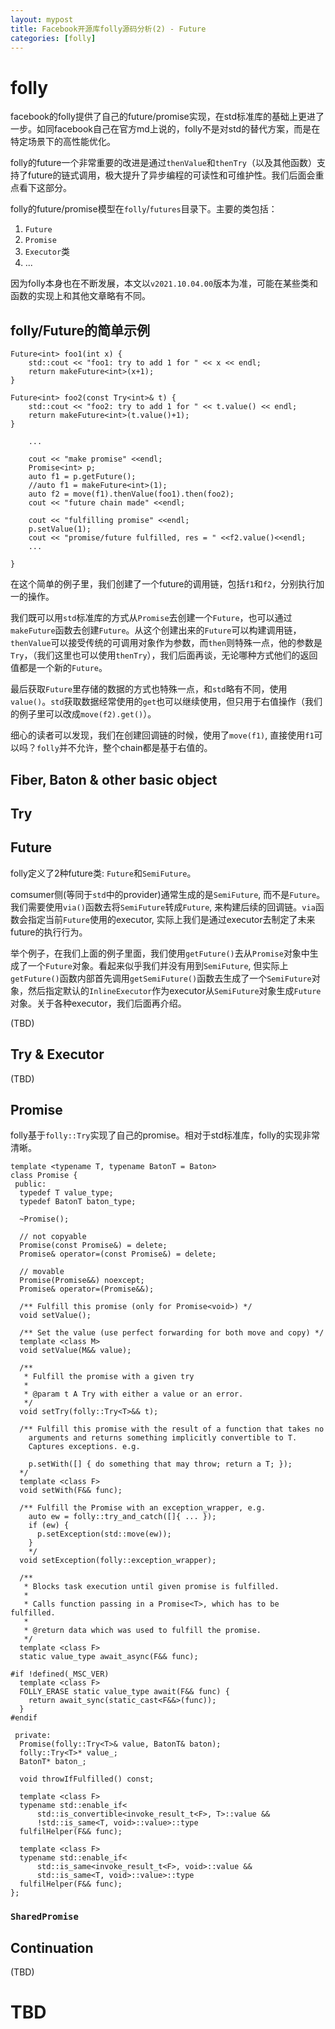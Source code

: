 ```yaml
---
layout: mypost
title: Facebook开源库folly源码分析(2) - Future
categories: [folly]
---
```

# folly
facebook的folly提供了自己的future/promise实现，在std标准库的基础上更进了一步。如同facebook自己在官方md上说的，folly不是对std的替代方案，而是在特定场景下的高性能优化。

folly的future一个非常重要的改进是通过`thenValue`和`thenTry`（以及其他函数）支持了future的链式调用，极大提升了异步编程的可读性和可维护性。我们后面会重点看下这部分。

folly的future/promise模型在`folly`/`futures`目录下。主要的类包括：
1. `Future`
2. `Promise`
3. `Executor`类
3. ...

因为folly本身也在不断发展，本文以`v2021.10.04.00`版本为准，可能在某些类和函数的实现上和其他文章略有不同。

## folly/Future的简单示例
```
Future<int> foo1(int x) {
    std::cout << "foo1: try to add 1 for " << x << endl;
    return makeFuture<int>(x+1);
}

Future<int> foo2(const Try<int>& t) {
    std::cout << "foo2: try to add 1 for " << t.value() << endl;
    return makeFuture<int>(t.value()+1);
}

    ...

    cout << "make promise" <<endl;
    Promise<int> p;
    auto f1 = p.getFuture();
    //auto f1 = makeFuture<int>(1);
    auto f2 = move(f1).thenValue(foo1).then(foo2);
    cout << "future chain made" <<endl;

    cout << "fulfilling promise" <<endl;
    p.setValue(1);
    cout << "promise/future fulfilled, res = " <<f2.value()<<endl;
	...

}
```
在这个简单的例子里，我们创建了一个future的调用链，包括`f1`和`f2`，分别执行加一的操作。

我们既可以用`std`标准库的方式从`Promise`去创建一个`Future`，也可以通过`makeFuture`函数去创建`Future`。从这个创建出来的`Future`可以构建调用链，`thenValue`可以接受传统的可调用对象作为参数，而`then`则特殊一点，他的参数是`Try`，（我们这里也可以使用`thenTry`），我们后面再谈，无论哪种方式他们的返回值都是一个新的`Future`。

最后获取`Future`里存储的数据的方式也特殊一点，和`std`略有不同，使用`value()`。`std`获取数据经常使用的`get`也可以继续使用，但只用于右值操作（我们的例子里可以改成`move(f2).get()`）。

细心的读者可以发现，我们在创建回调链的时候，使用了`move(f1)`, 直接使用`f1`可以吗？`folly`并不允许，整个chain都是基于右值的。

## Fiber, Baton & other basic object



## Try



## Future
folly定义了2种future类: `Future`和`SemiFuture`。

comsumer侧(等同于`std`中的provider)通常生成的是`SemiFuture`, 而不是`Future`。我们需要使用`via()`函数去将`SemiFuture`转成`Future`, 来构建后续的回调链。`via`函数会指定当前`Future`使用的executor, 实际上我们是通过executor去制定了未来future的执行行为。

举个例子，在我们上面的例子里面，我们使用`getFuture()`去从`Promise`对象中生成了一个`Future`对象。看起来似乎我们并没有用到`SemiFuture`, 但实际上`getFuture()`函数内部首先调用`getSemiFuture()`函数去生成了一个`SemiFuture`对象，然后指定默认的`InlineExecutor`作为executor从`SemiFuture`对象生成`Future`对象。关于各种executor，我们后面再介绍。


(TBD)
## Try & Executor
(TBD)

## Promise
folly基于`folly::Try`实现了自己的promise。相对于std标准库，folly的实现非常清晰。
```
template <typename T, typename BatonT = Baton>
class Promise {
 public:
  typedef T value_type;
  typedef BatonT baton_type;

  ~Promise();

  // not copyable
  Promise(const Promise&) = delete;
  Promise& operator=(const Promise&) = delete;

  // movable
  Promise(Promise&&) noexcept;
  Promise& operator=(Promise&&);

  /** Fulfill this promise (only for Promise<void>) */
  void setValue();

  /** Set the value (use perfect forwarding for both move and copy) */
  template <class M>
  void setValue(M&& value);

  /**
   * Fulfill the promise with a given try
   *
   * @param t A Try with either a value or an error.
   */
  void setTry(folly::Try<T>&& t);

  /** Fulfill this promise with the result of a function that takes no
    arguments and returns something implicitly convertible to T.
    Captures exceptions. e.g.

    p.setWith([] { do something that may throw; return a T; });
  */
  template <class F>
  void setWith(F&& func);

  /** Fulfill the Promise with an exception_wrapper, e.g.
    auto ew = folly::try_and_catch([]{ ... });
    if (ew) {
      p.setException(std::move(ew));
    }
    */
  void setException(folly::exception_wrapper);

  /**
   * Blocks task execution until given promise is fulfilled.
   *
   * Calls function passing in a Promise<T>, which has to be fulfilled.
   *
   * @return data which was used to fulfill the promise.
   */
  template <class F>
  static value_type await_async(F&& func);

#if !defined(_MSC_VER)
  template <class F>
  FOLLY_ERASE static value_type await(F&& func) {
    return await_sync(static_cast<F&&>(func));
  }
#endif

 private:
  Promise(folly::Try<T>& value, BatonT& baton);
  folly::Try<T>* value_;
  BatonT* baton_;

  void throwIfFulfilled() const;

  template <class F>
  typename std::enable_if<
      std::is_convertible<invoke_result_t<F>, T>::value &&
      !std::is_same<T, void>::value>::type
  fulfilHelper(F&& func);

  template <class F>
  typename std::enable_if<
      std::is_same<invoke_result_t<F>, void>::value &&
      std::is_same<T, void>::value>::type
  fulfilHelper(F&& func);
};
```

### `SharedPromise`

## Continuation
(TBD)
# TBD





